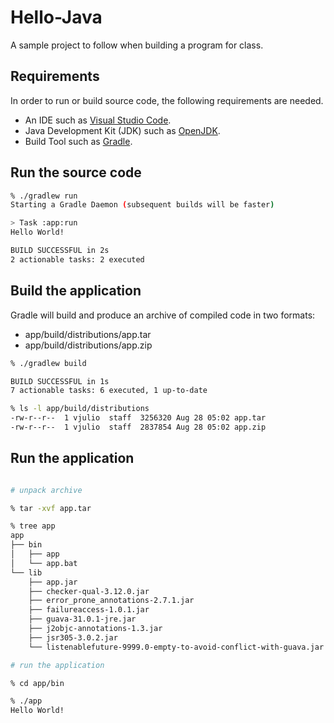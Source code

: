 # Hello-Java

A sample project to follow when building a program for class.

## Requirements

In order to run or build source code, the following requirements are needed.

- An IDE such as [Visual Studio Code](https://code.visualstudio.com/).
- Java Development Kit (JDK) such as [OpenJDK](https://adoptopenjdk.net/).
- Build Tool such as [Gradle](https://gradle.org/install).

## Run the source code

```bash
% ./gradlew run
Starting a Gradle Daemon (subsequent builds will be faster)

> Task :app:run
Hello World!

BUILD SUCCESSFUL in 2s
2 actionable tasks: 2 executed
```

## Build the application

Gradle will build and produce an archive of compiled code in two formats: 
- app/build/distributions/app.tar 
- app/build/distributions/app.zip

```bash
% ./gradlew build

BUILD SUCCESSFUL in 1s
7 actionable tasks: 6 executed, 1 up-to-date

% ls -l app/build/distributions
-rw-r--r--  1 vjulio  staff  3256320 Aug 28 05:02 app.tar
-rw-r--r--  1 vjulio  staff  2837854 Aug 28 05:02 app.zip
```

## Run the application
```bash

# unpack archive

% tar -xvf app.tar

% tree app 
app
├── bin
│   ├── app
│   └── app.bat
└── lib
    ├── app.jar
    ├── checker-qual-3.12.0.jar
    ├── error_prone_annotations-2.7.1.jar
    ├── failureaccess-1.0.1.jar
    ├── guava-31.0.1-jre.jar
    ├── j2objc-annotations-1.3.jar
    ├── jsr305-3.0.2.jar
    └── listenablefuture-9999.0-empty-to-avoid-conflict-with-guava.jar

# run the application

% cd app/bin

% ./app
Hello World!

```